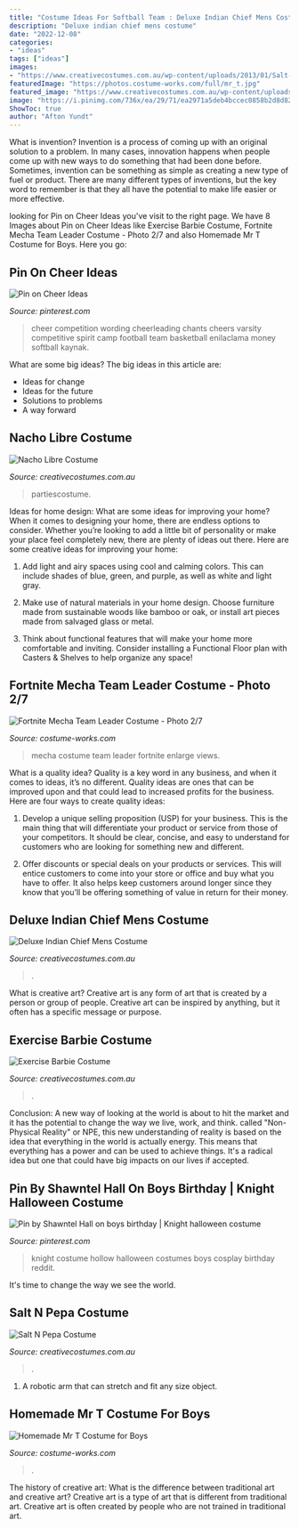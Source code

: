 ```yaml
---
title: "Costume Ideas For Softball Team : Deluxe Indian Chief Mens Costume"
description: "Deluxe indian chief mens costume"
date: "2022-12-08"
categories:
- "ideas"
tags: ["ideas"]
images:
- "https://www.creativecostumes.com.au/wp-content/uploads/2013/01/Salt-n-Pepper-2-510x735.jpg"
featuredImage: "https://photos.costume-works.com/full/mr_t.jpg"
featured_image: "https://www.creativecostumes.com.au/wp-content/uploads/2018/07/CC_April_18_172-768x1024.jpg"
image: "https://i.pinimg.com/736x/ea/29/71/ea2971a5deb4bccec0858b2d8d82d490.jpg"
ShowToc: true
author: "Afton Yundt"
---
```



What is invention?
Invention is a process of coming up with an original solution to a problem. In many cases, innovation happens when people come up with new ways to do something that had been done before. Sometimes, invention can be something as simple as creating a new type of fuel or product. There are many different types of inventions, but the key word to remember is that they all have the potential to make life easier or more effective.

	

		
looking for Pin on Cheer Ideas you've visit to the right page. We have 8 Images about Pin on Cheer Ideas like Exercise Barbie Costume, Fortnite Mecha Team Leader Costume - Photo 2/7 and also Homemade Mr T Costume for Boys. Here you go:
		
    
## Pin On Cheer Ideas

<img loading=lazy src="https://i.pinimg.com/736x/ea/29/71/ea2971a5deb4bccec0858b2d8d82d490.jpg" onerror="this.onerror=null;this.src='https://tse3.mm.bing.net/th?id=OIP.CgQjlLPbVxKVJFI6m2RVJQHaNL&amp;pid=15.1';" alt="Pin on Cheer Ideas">

_Source: pinterest.com_

>cheer competition wording cheerleading chants cheers varsity competitive spirit camp football team basketball enilaclama money softball kaynak. 

	

What are some big ideas?
The big ideas in this article are: 
- Ideas for change 
- Ideas for the future 
- Solutions to problems
- A way forward

    
## Nacho Libre Costume

<img loading=lazy src="https://www.creativecostumes.com.au/wp-content/uploads/2012/12/Nacho-Libre-664x1024.jpg" onerror="this.onerror=null;this.src='https://tse3.mm.bing.net/th?id=OIP.-ywJX4yktrbCirII3urDTwHaLa&amp;pid=15.1';" alt="Nacho Libre Costume">

_Source: creativecostumes.com.au_

>partiescostume. 

	

Ideas for home design: What are some ideas for improving your home?
When it comes to designing your home, there are endless options to consider. Whether you’re looking to add a little bit of personality or make your place feel completely new, there are plenty of ideas out there. Here are some creative ideas for improving your home: 
1. Add light and airy spaces using cool and calming colors. This can include shades of blue, green, and purple, as well as white and light gray.

2. Make use of natural materials in your home design. Choose furniture made from sustainable woods like bamboo or oak, or install art pieces made from salvaged glass or metal.

3. Think about functional features that will make your home more comfortable and inviting. Consider installing a Functional Floor plan with Casters & Shelves to help organize any space! 


    
## Fortnite Mecha Team Leader Costume - Photo 2/7

<img loading=lazy src="https://photos.costume-works.com/full/mecha_team_leader1.jpg" onerror="this.onerror=null;this.src='https://tse2.mm.bing.net/th?id=OIP.LZbx3Y71FRoPXHQqo9Kh8wHaOl&amp;pid=15.1';" alt="Fortnite Mecha Team Leader Costume - Photo 2/7">

_Source: costume-works.com_

>mecha costume team leader fortnite enlarge views. 

	

What is a quality idea?
Quality is a key word in any business, and when it comes to ideas, it’s no different. Quality ideas are ones that can be improved upon and that could lead to increased profits for the business. Here are four ways to create quality ideas:
1. Develop a unique selling proposition (USP) for your business. This is the main thing that will differentiate your product or service from those of your competitors. It should be clear, concise, and easy to understand for customers who are looking for something new and different.

2. Offer discounts or special deals on your products or services. This will entice customers to come into your store or office and buy what you have to offer. It also helps keep customers around longer since they know that you’ll be offering something of value in return for their money.


    
## Deluxe Indian Chief Mens Costume

<img loading=lazy src="https://www.creativecostumes.com.au/wp-content/uploads/2015/08/BCP_8490-768x1024.jpg" onerror="this.onerror=null;this.src='https://tse3.mm.bing.net/th?id=OIP.pLQVujb4BLlPLXRI432xDgHaJ4&amp;pid=15.1';" alt="Deluxe Indian Chief Mens Costume">

_Source: creativecostumes.com.au_

>. 

	

What is creative art?
Creative art is any form of art that is created by a person or group of people. Creative art can be inspired by anything, but it often has a specific message or purpose.

    
## Exercise Barbie Costume

<img loading=lazy src="https://www.creativecostumes.com.au/wp-content/uploads/2018/07/CC_April_18_172-768x1024.jpg" onerror="this.onerror=null;this.src='https://tse4.mm.bing.net/th?id=OIP.yqjWStQrU9-DVww3BiHTuwHaJ4&amp;pid=15.1';" alt="Exercise Barbie Costume">

_Source: creativecostumes.com.au_

>. 

	

Conclusion:
A new way of looking at the world is about to hit the market and it has the potential to change the way we live, work, and think. called "Non-Physical Reality" or NPE, this new understanding of reality is based on the idea that everything in the world is actually energy. This means that everything has a power and can be used to achieve things. It's a radical idea but one that could have big impacts on our lives if accepted.

    
## Pin By Shawntel Hall On Boys Birthday | Knight Halloween Costume

<img loading=lazy src="https://i.pinimg.com/736x/81/35/86/8135868bcefd04312ea1a03c03385287.jpg" onerror="this.onerror=null;this.src='https://tse4.mm.bing.net/th?id=OIP.j6xkTOCvr_ZJ_m07Wg3l5gHaJ3&amp;pid=15.1';" alt="Pin by Shawntel Hall on boys birthday | Knight halloween costume">

_Source: pinterest.com_

>knight costume hollow halloween costumes boys cosplay birthday reddit. 

	

It's time to change the way we see the world.

    
## Salt N Pepa Costume

<img loading=lazy src="https://www.creativecostumes.com.au/wp-content/uploads/2013/01/Salt-n-Pepper-2-510x735.jpg" onerror="this.onerror=null;this.src='https://tse4.mm.bing.net/th?id=OIP.MhhphJVHMHyzezaVfVTNZgHaKr&amp;pid=15.1';" alt="Salt N Pepa Costume">

_Source: creativecostumes.com.au_

>. 

	

1. A robotic arm that can stretch and fit any size object.

    
## Homemade Mr T Costume For Boys

<img loading=lazy src="https://photos.costume-works.com/full/mr_t.jpg" onerror="this.onerror=null;this.src='https://tse1.mm.bing.net/th?id=OIP.5jyFe9r14fRwHub36xGnJwHaLE&amp;pid=15.1';" alt="Homemade Mr T Costume for Boys">

_Source: costume-works.com_

>. 

	

The history of creative art: What is the difference between traditional art and creative art?
Creative art is a type of art that is different from traditional art. Creative art is often created by people who are not trained in traditional art.

